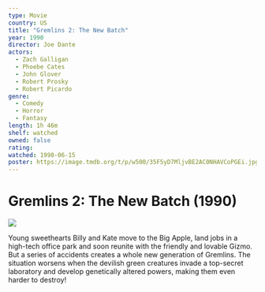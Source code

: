 ```yaml
---
type: Movie
country: US
title: "Gremlins 2: The New Batch"
year: 1990
director: Joe Dante
actors:
  - Zach Galligan
  - Phoebe Cates
  - John Glover
  - Robert Prosky
  - Robert Picardo
genre:
  - Comedy
  - Horror
  - Fantasy
length: 1h 46m
shelf: watched
owned: false
rating:
watched: 1990-06-15
poster: https://image.tmdb.org/t/p/w500/35F5yD7MljvBE2AC0NHAVCoPGEi.jpg
---
```


# Gremlins 2: The New Batch (1990)

![](https://image.tmdb.org/t/p/w500/35F5yD7MljvBE2AC0NHAVCoPGEi.jpg)

Young sweethearts Billy and Kate move to the Big Apple, land jobs in a high-tech office park and soon reunite with the friendly and lovable Gizmo. But a series of accidents creates a whole new generation of Gremlins. The situation worsens when the devilish green creatures invade a top-secret laboratory and develop genetically altered powers, making them even harder to destroy!